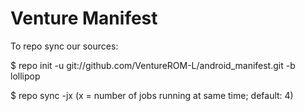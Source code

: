 Venture Manifest
================

To repo sync our sources:

$ repo init -u git://github.com/VentureROM-L/android_manifest.git -b lollipop

$ repo sync -jx (x = number of jobs running at same time; default: 4)
